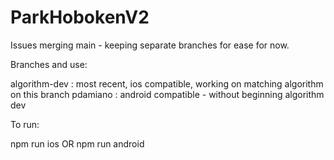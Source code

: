 # ParkHobokenV2

Issues merging main - keeping separate branches for ease for now.

Branches and use:

algorithm-dev : most recent, ios compatible, working on matching algorithm on this branch
pdamiano : android compatible - without beginning algorithm dev

To run: 

npm run ios OR npm run android

